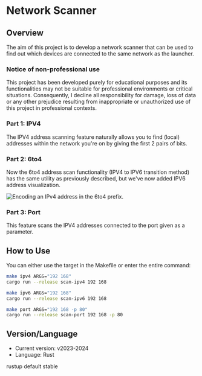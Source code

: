 # Network Scanner

## Overview

The aim of this project is to develop a network scanner that can be used to find out which devices are connected to the same network as the launcher.

### Notice of non-professional use

This project has been developed purely for educational purposes and its functionalities may not be suitable for professional environments or critical situations. Consequently, I decline all responsibility for damage, loss of data or any other prejudice resulting from inappropriate or unauthorized use of this project in professional contexts.

### Part 1: IPV4

The IPV4 address scanning feature naturally allows you to find (local) addresses within the network you're on by giving the first 2 pairs of bits.

### Part 2: 6to4

Now the 6to4 address scan functionality (IPV4 to IPV6 transition method) has the same utility as previously described, but we've now added IPV6 address visualization.

![Encoding an IPv4 address in the 6to4 prefix.](image.png)

### Part 3: Port

This feature scans the IPV4 addresses connected to the port given as a parameter.

## How to Use

You can either use the target in the Makefile or enter the entire command:

```bash
make ipv4 ARGS="192 168"
cargo run --release scan-ipv4 192 168

make ipv6 ARGS="192 168"
cargo run --release scan-ipv6 192 168

make port ARGS="192 168 -p 80"
cargo run --release scan-port 192 168 -p 80
```

## Version/Language

- Current version: v2023-2024
- Language: Rust

rustup default stable
